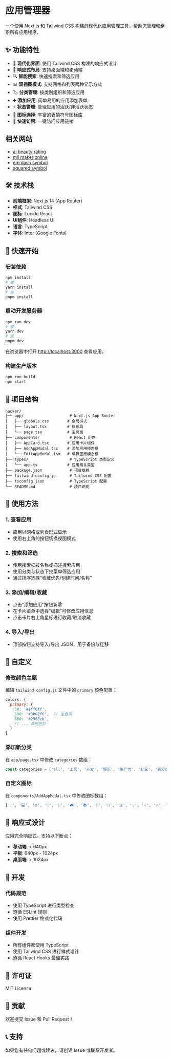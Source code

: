 # 应用管理器

一个使用 Next.js 和 Tailwind CSS 构建的现代化应用管理工具，帮助您管理和组织所有应用程序。

## ✨ 功能特性

- 🚀 **现代化界面**: 使用 Tailwind CSS 构建的响应式设计
- 📱 **响应式布局**: 支持桌面端和移动端
- 🔍 **智能搜索**: 快速搜索和筛选应用
- 📊 **双视图模式**: 支持网格和列表两种显示方式
- 🏷️ **分类管理**: 按类别组织和筛选应用
- ➕ **添加应用**: 简单易用的应用添加表单
- ⚡ **状态管理**: 管理应用的活跃/非活跃状态
- 🎨 **图标选择**: 丰富的表情符号图标库
- 🔗 **快速访问**: 一键访问应用链接

## 相关网站

- [ai beauty rating](https://www.aibeautyrating.online/)
- [mii maker online](https://miimaker.online/)
- [em dash symbol](https://emdashsymbol.com/)
- [squared symbol](https://squaredsymbol.org/)

## 🛠️ 技术栈

- **前端框架**: Next.js 14 (App Router)
- **样式**: Tailwind CSS
- **图标**: Lucide React
- **UI组件**: Headless UI
- **语言**: TypeScript
- **字体**: Inter (Google Fonts)

## 🚀 快速开始

### 安装依赖

```bash
npm install
# 或
yarn install
# 或
pnpm install
```

### 启动开发服务器

```bash
npm run dev
# 或
yarn dev
# 或
pnpm dev
```

在浏览器中打开 [http://localhost:3000](http://localhost:3000) 查看应用。

### 构建生产版本

```bash
npm run build
npm start
```

## 📁 项目结构

```
hacker/
├── app/                    # Next.js App Router
│   ├── globals.css        # 全局样式
│   ├── layout.tsx         # 根布局
│   └── page.tsx           # 主页面
├── components/             # React 组件
│   ├── AppCard.tsx        # 应用卡片组件
│   ├── AddAppModal.tsx    # 添加应用模态框
│   └── EditAppModal.tsx   # 编辑应用模态框
├── types/                  # TypeScript 类型定义
│   └── app.ts             # 应用相关类型
├── package.json            # 项目依赖
├── tailwind.config.js      # Tailwind CSS 配置
├── tsconfig.json           # TypeScript 配置
└── README.md               # 项目说明
```

## 🎯 使用方法

### 1. 查看应用
- 应用以网格或列表形式显示
- 使用右上角的按钮切换视图模式

### 2. 搜索和筛选
- 使用搜索框按名称或描述搜索应用
- 使用分类与状态下拉菜单筛选应用
- 通过排序选择“收藏优先/创建时间/名称”

### 3. 添加/编辑/收藏
- 点击"添加应用"按钮新增
- 在卡片菜单中选择"编辑"可修改应用信息
- 点击卡片右上角星标进行收藏/取消收藏

### 4. 导入/导出
- 顶部按钮支持导入/导出 JSON，用于备份与迁移

## 🎨 自定义

### 修改颜色主题
编辑 `tailwind.config.js` 文件中的 `primary` 颜色配置：

```javascript
colors: {
  primary: {
    50: '#eff6ff',
    500: '#3b82f6',  // 主色调
    600: '#2563eb',
    // ... 其他色阶
  }
}
```

### 添加新分类
在 `app/page.tsx` 中修改 `categories` 数组：

```typescript
const categories = ['all', '工具', '开发', '娱乐', '生产力', '社交', '新分类']
```

### 自定义图标
在 `components/AddAppModal.tsx` 中修改图标数组：

```typescript
['🚀', '💻', '🌐', '🎵', '📱', '🎮', '📚', '🔧', '🎨', '📊', '💡', '⭐', '🔥', '💎', '🌈', '🎯']
```

## 📱 响应式设计

应用完全响应式，支持以下断点：
- **移动端**: < 640px
- **平板**: 640px - 1024px  
- **桌面端**: > 1024px

## 🔧 开发

### 代码规范
- 使用 TypeScript 进行类型检查
- 遵循 ESLint 规则
- 使用 Prettier 格式化代码

### 组件开发
- 所有组件都使用 TypeScript
- 使用 Tailwind CSS 进行样式设计
- 遵循 React Hooks 最佳实践

## 📄 许可证

MIT License

## 🤝 贡献

欢迎提交 Issue 和 Pull Request！

## 📞 支持

如果您有任何问题或建议，请创建 Issue 或联系开发者。
